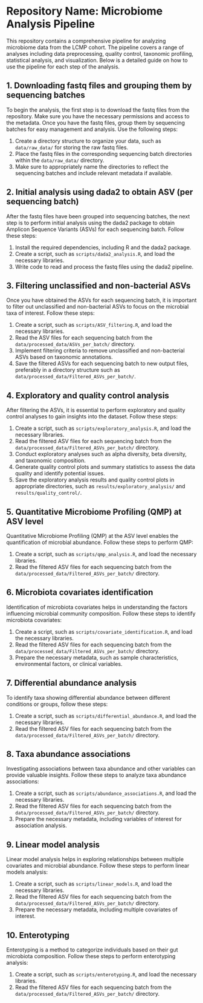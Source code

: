 # Repository Name: Microbiome Analysis Pipeline

This repository contains a comprehensive pipeline for analyzing microbiome data from the LCMP cohort. The pipeline covers a range of analyses including data preprocessing, quality control, taxonomic profiling, statistical analysis, and visualization. Below is a detailed guide on how to use the pipeline for each step of the analysis.

## 1. Downloading fastq files and grouping them by sequencing batches

To begin the analysis, the first step is to download the fastq files from the repository. Make sure you have the necessary permissions and access to the metadata. Once you have the fastq files, group them by sequencing batches for easy management and analysis. Use the following steps:

1. Create a directory structure to organize your data, such as `data/raw_data/` for storing the raw fastq files.
2. Place the fastq files in the corresponding sequencing batch directories within the `data/raw_data/` directory.
3. Make sure to appropriately name the directories to reflect the sequencing batches and include relevant metadata if available.

## 2. Initial analysis using dada2 to obtain ASV (per sequencing batch)

After the fastq files have been grouped into sequencing batches, the next step is to perform initial analysis using the dada2 package to obtain Amplicon Sequence Variants (ASVs) for each sequencing batch. Follow these steps:

1. Install the required dependencies, including R and the dada2 package.
2. Create a script, such as `scripts/dada2_analysis.R`, and load the necessary libraries.
3. Write code to read and process the fastq files using the dada2 pipeline.

## 3. Filtering unclassified and non-bacterial ASVs

Once you have obtained the ASVs for each sequencing batch, it is important to filter out unclassified and non-bacterial ASVs to focus on the microbial taxa of interest. Follow these steps:

1. Create a script, such as `scripts/ASV_filtering.R`, and load the necessary libraries.
2. Read the ASV files for each sequencing batch from the `data/processed_data/ASVs_per_batch/` directory.
3. Implement filtering criteria to remove unclassified and non-bacterial ASVs based on taxonomic annotations.
4. Save the filtered ASVs for each sequencing batch to new output files, preferably in a directory structure such as `data/processed_data/Filtered_ASVs_per_batch/`.

## 4. Exploratory and quality control analysis

After filtering the ASVs, it is essential to perform exploratory and quality control analyses to gain insights into the dataset. Follow these steps:

1. Create a script, such as `scripts/exploratory_analysis.R`, and load the necessary libraries.
2. Read the filtered ASV files for each sequencing batch from the `data/processed_data/Filtered_ASVs_per_batch/` directory.
3. Conduct exploratory analyses such as alpha diversity, beta diversity, and taxonomic composition.
4. Generate quality control plots and summary statistics to assess the data quality and identify potential issues.
5. Save the exploratory analysis results and quality control plots in appropriate directories, such as `results/exploratory_analysis/` and `results/quality_control/`.

## 5. Quantitative Microbiome Profiling (QMP) at ASV level

Quantitative Microbiome Profiling (QMP) at the ASV level enables the quantification of microbial abundance. Follow these steps to perform QMP:

1. Create a script, such as `scripts/qmp_analysis.R`, and load the necessary libraries.
2. Read the filtered ASV files for each sequencing batch from the `data/processed_data/Filtered_ASVs_per_batch/` directory.


## 6. Microbiota covariates identification

Identification of microbiota covariates helps in understanding the factors influencing microbial community composition. Follow these steps to identify microbiota covariates:

1. Create a script, such as `scripts/covariate_identification.R`, and load the necessary libraries.
2. Read the filtered ASV files for each sequencing batch from the `data/processed_data/Filtered_ASVs_per_batch/` directory.
3. Prepare the necessary metadata, such as sample characteristics, environmental factors, or clinical variables.

## 7. Differential abundance analysis

To identify taxa showing differential abundance between different conditions or groups, follow these steps:

1. Create a script, such as `scripts/differential_abundance.R`, and load the necessary libraries.
2. Read the filtered ASV files for each sequencing batch from the `data/processed_data/Filtered_ASVs_per_batch/` directory.
   
## 8. Taxa abundance associations

Investigating associations between taxa abundance and other variables can provide valuable insights. Follow these steps to analyze taxa abundance associations:

1. Create a script, such as `scripts/abundance_associations.R`, and load the necessary libraries.
2. Read the filtered ASV files for each sequencing batch from the `data/processed_data/Filtered_ASVs_per_batch/` directory.
3. Prepare the necessary metadata, including variables of interest for association analysis.
  
## 9. Linear model analysis

Linear model analysis helps in exploring relationships between multiple covariates and microbial abundance. Follow these steps to perform linear models analysis:

1. Create a script, such as `scripts/linear_models.R`, and load the necessary libraries.
2. Read the filtered ASV files for each sequencing batch from the `data/processed_data/Filtered_ASVs_per_batch/` directory.
3. Prepare the necessary metadata, including multiple covariates of interest.

## 10. Enterotyping

Enterotyping is a method to categorize individuals based on their gut microbiota composition. Follow these steps to perform enterotyping analysis:

1. Create a script, such as `scripts/enterotyping.R`, and load the necessary libraries.
2. Read the filtered ASV files for each sequencing batch from the `data/processed_data/Filtered_ASVs_per_batch/` directory.


